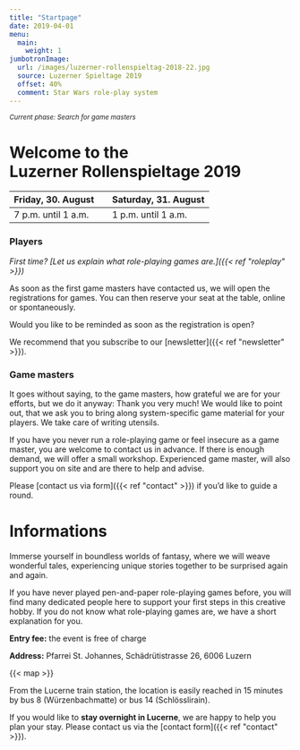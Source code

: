 ```yaml
---
title: "Startpage"
date: 2019-04-01
menu:
  main:
    weight: 1
jumbotronImage:
  url: /images/luzerner-rollenspieltag-2018-22.jpg
  source: Luzerner Spieltage 2019
  offset: 40%
  comment: Star Wars role-play system
---
```


<small>_Current phase: Search for game masters_</small>

# Welcome to the <br />Luzerner Rollenspieltage 2019

| Friday, 30. August | | Saturday, 31. August |
| --- | --- | --- |
| 7 p.m. until 1 a.m. | | 1 p.m. until 1 a.m. |

### Players

_First time? [Let us explain what role-playing games are.]({{< ref "roleplay" >}})_

As soon as the first game masters have contacted us, we will open the registrations for games. You can then reserve your seat at the table, online or spontaneously.

Would you like to be reminded as soon as the registration is open?

We recommend that you subscribe to our [newsletter]({{< ref "newsletter" >}}).

### Game masters

It goes without saying, to the game masters, how grateful we are for your efforts, but we do it anyway: Thank you very much! We would like to point out, that we ask you to bring along system-specific game material for your players. We take care of writing utensils.

If you have you never run a role-playing game or feel insecure as a game master, you are welcome to contact us in advance. If there is enough demand, we will offer a small workshop. Experienced game master, will also support you on site and are there to help and advise.

Please [contact us via form]({{< ref "contact" >}}) if you’d like to guide a round.

# Informations

Immerse yourself in boundless worlds of fantasy, where we will weave wonderful tales, experiencing unique stories together to be surprised again and again.

If you have never played pen-and-paper role-playing games before, you will find many dedicated people here to support your first steps in this creative hobby. If you do not know what role-playing games are, we have a short explanation for you.

**Entry fee:** the event is free of charge

**Address:** Pfarrei St. Johannes, Schädrütistrasse 26, 6006 Luzern

{{< map >}}

From the Lucerne train station, the location is easily reached in 15 minutes by bus 8 (Würzenbachmatte) or bus 14 (Schlösslirain).

If you would like to **stay overnight in Lucerne**, we are happy to help you plan your stay. Please contact us via the [contact form]({{< ref "contact" >}}).